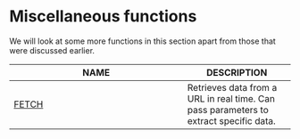 # Miscellaneous functions

We will look at some more functions in this section apart from those that were discussed earlier.



<table><thead><tr><th width="295">NAME</th><th>DESCRIPTION</th></tr></thead><tbody><tr><td><a href="fetch.md">FETCH</a></td><td>Retrieves data from a URL in real time. Can pass parameters to extract specific data.</td></tr></tbody></table>
